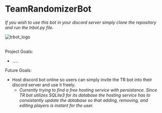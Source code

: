 # TeamRandomizerBot

*If you wish to use this bot in your discord server simply clone the repository and run the trbot.py file.*

![trbot_logo](https://user-images.githubusercontent.com/51865580/179876417-d2feba7c-43e9-40fb-997c-fbb16f98d14b.png)

<br />
Project Goals:

- .....

Future Goals:
- Host discord bot online so users can simply invite the TR bot into their discord server and use it freely.
  - *Currently trying to find a free hosting service with persistance. Since TR bot utilizes SQLite3 for its database
  the hosting service has to consistantly update the database so that adding, removing, and editing players is instant
  for the user.*
<br />
<br />
